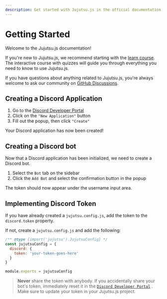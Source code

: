 ```yaml
---
description: Get started with Jujutsu.js in the official documentation, and learn more about all our features!
---
```


# Getting Started

Welcome to the Jujutsu.js documentation!

If you're new to Jujutsu.js, we recommend starting with the [learn course](/learn/basics/create-jujutsujs-app). The interactive course with quizzes will guide you through everything you need to know to use Jujutsu.js.

If you have questions about anything related to Jujutsu.js, you're always welcome to ask our community on [GitHub Discussions](https://github.com/vajitsu/jujutsu.js/discussions).

## Creating a Discord Application

1. Go to the [Discord Developer Portal](https://discord.com/developers/applications)
2. Click on the `"New Application"` button
3. Fill out the popup, then click `"Create"`

Your Discord application has now been created!

## Creating a Discord bot

Now that a Discord application has been initialized, we need to create a Discord bot.

1. Select the `Bot` tab on the sidebar
2. Click the `Add Bot` and select the confirmation button in the popup

The token should now appear under the username input area.

## Implementing Discord Token

If you have already created a `jujutsu.config.js`, add the token to the `discord.token` property.

If not, create a `jujutsu.config.js` and add the following:

```js:jujutsu.config.js
/** @type {import('jujutsu').JujutsuConfig} */
const jujutsuConfig = {
  discord: {
    token: 'your-token-goes-here'
  }
}

module.exports = jujutsuConfig
```

> **Never** share the token with anybody. If you accidentally share your bot's token, immediately reset it in the [`Discord Developer Portal`](https://discord.com/developers/applications) . Make sure to update your token in your Jujutsu.js project.
